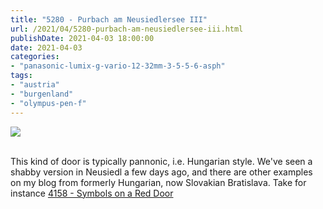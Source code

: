 ```yaml
---
title: "5280 - Purbach am Neusiedlersee III"
url: /2021/04/5280-purbach-am-neusiedlersee-iii.html
publishDate: 2021-04-03 18:00:00
date: 2021-04-03
categories:
- "panasonic-lumix-g-vario-12-32mm-3-5-5-6-asph"
tags:
- "austria"
- "burgenland"
- "olympus-pen-f"
---
```

<div class="container">
<div class="center"><a target="_blank" href="https://d25zfm9zpd7gm5.cloudfront.net/1200x1200/2019/20190407_111132_lr.jpg"><img class="webfeedsFeaturedVisual" src="https://d25zfm9zpd7gm5.cloudfront.net/0600x0600/2019/20190407_111132_lr.jpg" /></a></div>
</div>
<br />

This kind of door is typically pannonic, i.e. Hungarian
style. We've seen a shabby version in Neusiedl a few days
ago, and there are other examples on my blog from formerly
Hungarian, now Slovakian Bratislava. Take for instance 
[4158 - Symbols on a Red
Door](/2018/03/4158-symbols-on-a-red-door.html)
